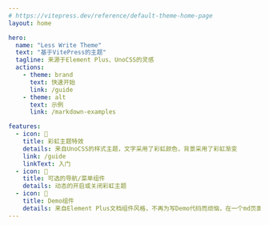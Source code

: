 ```yaml
---
# https://vitepress.dev/reference/default-theme-home-page
layout: home

hero:
  name: "Less Write Theme"
  text: "基于VitePress的主题"
  tagline: 来源于Element Plus、UnoCSS的灵感
  actions:
    - theme: brand
      text: 快速开始
      link: /guide
    - theme: alt
      text: 示例
      link: /markdown-examples

features:
  - icon: 🌈
    title: 彩虹主题特效
    details: 来自UnoCSS的样式主题，文字采用了彩虹颜色，背景采用了彩虹渐变
    link: /guide
    linkText: 入门
  - icon: 💨
    title: 可选的导航/菜单组件
    details: 动态的开启或关闭彩虹主题
  - icon: 📓
    title: Demo组件
    details: 来自Element Plus文档组件风格，不再为写Demo代码而烦恼，在一个md页面上展示多个Demo效果
---
```

